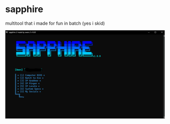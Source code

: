 # sapphire
multitool that i made for fun in batch (yes i skid)

![alt text](https://raw.githubusercontent.com/NemoTheGreat4/sapphire/main/sapphire.png)
